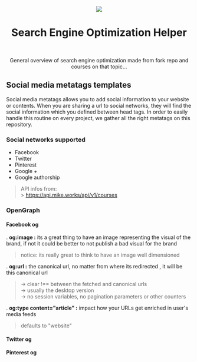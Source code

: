 <div align="center">

<img src="https://img.icons8.com/cotton/64/000000/seo-text.png"/>

<br />

<h1>Search Engine Optimization Helper</h1>

<br />

<p>General overview of search engine optimization made from fork repo and courses on that topic...</p>

</div>

## Social media metatags templates

Social media metatags allows you to add social information to your website or contents.
When you are sharing a url to social networks, they will find the social information which you defined between head tags.
In order to easily handle this routine on every project, we gather all the right metatags on this repository.

### Social networks supported

- Facebook
- Twitter
- Pinterest
- Google +
- Google authorship

> API infos from: <br/> > https://api.mike.works/api/v1/courses

### OpenGraph

#### Facebook og

. **og:image :** its a great thing to have an image representing the visual of the brand, if not it could be better to not publish a bad visual for the brand

> notice: its really great to think to have an image well
> dimensioned

. **og:url :** the canonical url, no matter from where its redirected , it will be this canonical url

> -> clear !== between the fetched and canonical urls
> </br> -> usually the desktop version
> </br> -> no session variables, no pagination parameters or other counters

. **og:type content="article" :** impact how your URLs get enriched in user's media feeds

> defaults to "website"

#### Twitter og

#### Pinterest og
